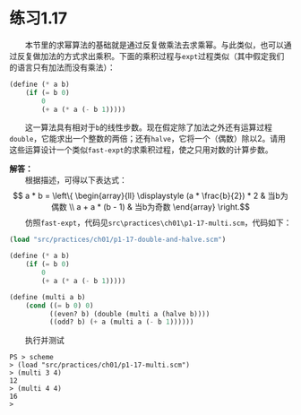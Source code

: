 # 练习1.17
&emsp;&emsp;本节里的求幂算法的基础就是通过反复做乘法去求乘幂。与此类似，也可以通过反复做加法的方式求出乘积。下面的乘积过程与`expt`过程类似（其中假定我们的语言只有加法而没有乘法）：  
```lisp
(define (* a b)
    (if (= b 0)
        0
        (+ a (* a (- b 1)))))
```
&emsp;&emsp;这一算法具有相对于`b`的线性步数。现在假定除了加法之外还有运算过程`double`，它能求出一个整数的两倍；还有`halve`，它将一个（偶数）除以2。请用这些运算设计一个类似`fast-expt`的求乘积过程，使之只用对数的计算步数。  

**解答：**  
&emsp;&emsp;根据描述，可得以下表达式：$$ a * b = \left\{ 
\begin{array}{ll}
\displaystyle (a * \frac{b}{2}) * 2 & 当b为偶数 \\
a + a * (b - 1) & 当b为奇数
\end{array}
\right.$$
&emsp;&emsp;仿照`fast-expt`，代码见`src\practices\ch01\p1-17-multi.scm`，代码如下：
```lisp
(load "src/practices/ch01/p1-17-double-and-halve.scm")

(define (* a b)
    (if (= b 0)
        0
        (+ a (* a (- b 1)))))

(define (multi a b)
    (cond ((= b 0) 0)
          ((even? b) (double (multi a (halve b))))
          ((odd? b) (+ a (multi a (- b 1))))))
```  
&emsp;&emsp;执行并测试
```shell
PS > scheme 
> (load "src/practices/ch01/p1-17-multi.scm")
> (multi 3 4)
12
> (multi 4 4)
16
>
```